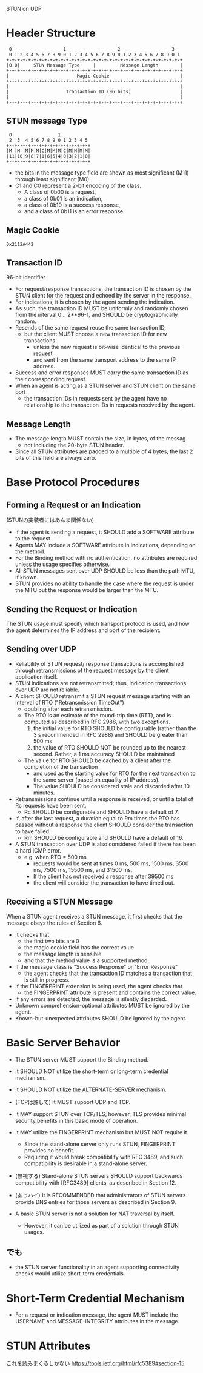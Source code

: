 STUN on UDP

# Header Structure
```
 0                   1                   2                   3
 0 1 2 3 4 5 6 7 8 9 0 1 2 3 4 5 6 7 8 9 0 1 2 3 4 5 6 7 8 9 0 1
+-+-+-+-+-+-+-+-+-+-+-+-+-+-+-+-+-+-+-+-+-+-+-+-+-+-+-+-+-+-+-+-+
|0 0|     STUN Message Type     |         Message Length        |
+-+-+-+-+-+-+-+-+-+-+-+-+-+-+-+-+-+-+-+-+-+-+-+-+-+-+-+-+-+-+-+-+
|                         Magic Cookie                          |
+-+-+-+-+-+-+-+-+-+-+-+-+-+-+-+-+-+-+-+-+-+-+-+-+-+-+-+-+-+-+-+-+
|                                                               |
|                     Transaction ID (96 bits)                  |
|                                                               |
+-+-+-+-+-+-+-+-+-+-+-+-+-+-+-+-+-+-+-+-+-+-+-+-+-+-+-+-+-+-+-+-+
```

## STUN message Type
```
 0                 1
 2  3  4 5 6 7 8 9 0 1 2 3 4 5
+--+--+-+-+-+-+-+-+-+-+-+-+-+-+
|M |M |M|M|M|C|M|M|M|C|M|M|M|M|
|11|10|9|8|7|1|6|5|4|0|3|2|1|0|
+--+--+-+-+-+-+-+-+-+-+-+-+-+-+
```

- the bits in the message type field are shown as most significant (M11) through least significant (M0).
- C1 and C0 represent a 2-bit encoding of the class.
    - A class of 0b00 is a request,
    - a class of 0b01 is an indication,
    - a class of 0b10 is a success response,
    - and a class of 0b11 is an error response.

## Magic Cookie
`0x2112A442`

## Transaction ID
96-bit identifier

- For request/response transactions, the transaction ID is chosen by the STUN client for the request and echoed by the server in the response.
- For indications, it is chosen by the agent sending the indication.
- As such, the transaction ID MUST be uniformly and randomly chosen from the interval 0 .. 2**96-1, and SHOULD be cryptographically random.
- Resends of the same request reuse the same transaction ID,
    - but the client MUST choose a new transaction ID for new transactions
        - unless the new request is bit-wise identical to the previous request
        - and sent from the same transport address to the same IP address.
- Success and error responses MUST carry the same transaction ID as their corresponding request.
- When an agent is acting as a STUN server and STUN client on the same port
    - the transaction IDs in requests sent by the agent have no relationship to the transaction IDs in requests received by the agent.

## Message Length
- The message length MUST contain the size, in bytes, of the messag
    - not including the 20-byte STUN header. 
- Since all STUN attributes are padded to a multiple of 4 bytes, the last 2 bits of this field are always zero.


#  Base Protocol Procedures

## Forming a Request or an Indication
(STUNの実装者にはあんま関係ない)

- If the agent is sending a request, it SHOULD add a SOFTWARE attribute to the request.
- Agents MAY include a SOFTWARE attribute in indications, depending on the method.
- For the Binding method with no authentication, no attributes are required unless the usage specifies otherwise.
- All STUN messages sent over UDP SHOULD be less than the path MTU, if known.
- STUN provides no ability to handle the case where the request is under the MTU but the response would be larger than the MTU.

## Sending the Request or Indication
The STUN usage must specify which transport protocol is used, and how the agent determines the IP address and port of the recipient.

## Sending over UDP
- Reliability of STUN request/ response transactions is accomplished through retransmissions of the request message by the client application itself.
- STUN indications are not retransmitted; thus, indication transactions over UDP are not reliable.
- A client SHOULD retransmit a STUN request message starting with an interval of RTO ("Retransmission TimeOut")
    - doubling after each retransmission.
    -  The RTO is an estimate of the round-trip time (RTT), and is computed as described in RFC 2988, with two exceptions.
        1. the initial value for RTO SHOULD be configurable (rather than the 3 s recommended in RFC 2988) and SHOULD be greater than 500 ms.
        2. the value of RTO SHOULD NOT be rounded up to the nearest second.  Rather, a 1 ms accuracy SHOULD be maintained
    - The value for RTO SHOULD be cached by a client after the completion of the transaction
        - and used as the starting value for RTO for the next transaction to the same server (based on equality of IP address).
        - The value SHOULD be considered stale and discarded after 10 minutes.
- Retransmissions continue until a response is received, or until a total of Rc requests have been sent.
    - Rc SHOULD be configurable and SHOULD have a default of 7.
- If, after the last request, a duration equal to Rm times the RTO has passed without a response the client SHOULD consider the transaction to have failed.
    - Rm SHOULD be configurable and SHOULD have a default of 16.
- A STUN transaction over UDP is also considered failed if there has been a hard ICMP error.
    - e.g.  when RTO = 500 ms
        - requests would be sent at times 0 ms, 500 ms, 1500 ms, 3500 ms, 7500 ms, 15500 ms, and 31500 ms.
        - If the client has not received a response after 39500 ms
        - the client will consider the transaction to have timed out.

## Receiving a STUN Message
When a STUN agent receives a STUN message, it first checks that the message obeys the rules of Section 6.

- It checks that
    - the first two bits are 0
    - the magic cookie field has the correct value
    - the message length is sensible
    - and that the method value is a supported method.
- If the message class is "Success Response" or "Error Response"
    - the agent checks that the transaction ID matches a transaction that is still in progress.
- If the FINGERPRINT extension is being used, the agent checks that
    - the FINGERPRINT attribute is present and contains the correct value.
-  If any errors are detected, the message is silently discarded.
- Unknown comprehension-optional attributes MUST be ignored by the agent.
- Known-but-unexpected attributes SHOULD be ignored by the agent.


# Basic Server Behavior
- The STUN server MUST support the Binding method.
- It SHOULD NOT utilize the short-term or long-term credential mechanism.
- It SHOULD NOT utilize the ALTERNATE-SERVER mechanism.
- (TCPは許して) It MUST support UDP and TCP.
- It MAY support STUN over TCP/TLS; however, TLS provides minimal security benefits in this basic mode of operation.
- It MAY utilize the FINGERPRINT mechanism but MUST NOT require it.
    - Since the stand-alone server only runs STUN, FINGERPRINT provides no benefit.
    - Requiring it would break compatibility with RFC 3489, and such compatibility is desirable in a stand-alone server.
- (無視する) Stand-alone STUN servers SHOULD support backwards compatibility with [RFC3489] clients, as described in Section 12.

- (あっハイ) It is RECOMMENDED that administrators of STUN servers provide DNS entries for those servers as described in Section 9.
- A basic STUN server is not a solution for NAT traversal by itself.
    - However, it can be utilized as part of a solution through STUN usages.

## でも
- the STUN server functionality in an agent supporting connectivity checks would utilize short-term credentials.


# Short-Term Credential Mechanism
- For a request or indication message, the agent MUST include the USERNAME and MESSAGE-INTEGRITY attributes in the message.


# STUN Attributes
これを読みまくるしかない
https://tools.ietf.org/html/rfc5389#section-15
